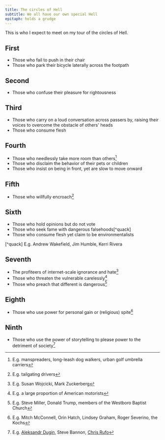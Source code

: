 ```yaml
---
title: The circles of Hell
subtitle: We all have our own special Hell
epitaph: holds a grudge
---
```


This is who I expect to meet on my tour of the circles of Hell.

## First
<!-- Limbo -->

- Those who fail to push in their chair
- Those who park their bicycle laterally across the footpath

## Second
<!-- Lust -->

- Those who confuse their pleasure for rightousness

## Third
<!-- Gluttony -->

- Those who carry on a loud conversation across passers by, raising their voices to overcome the obstacle of others' heads
- Those who consume flesh

## Fourth
<!-- Greed -->

- Those who needlessly take more room than others[^big]
- Those who disclaim the behavior of their pets or children
- Those who insist on being in front, yet are slow to move onward

[^big]: E.g. manspreaders, long-leash dog walkers, urban golf umbrella carriers

## Fifth
<!-- Anger -->

- Those who willfully encroach[^encroach]

[^encroach]: E.g. tailgating drivers

## Sixth
<!-- Heresy -->

- Those who hold opinions but do not vote
- Those who seek fame with dangerous falsehoods[^quack]
- Those who consume flesh yet claim to be environmentalists

[^quack] E.g. Andrew Wakefield, Jim Humble, Kerri Rivera

## Seventh
<!-- Violence -->

- The profiteers of internet-scale ignorance and hate[^media]
- Those who threaten the vulnerable carelessly[^drivers]
- Those who preach that different is dangerous[^nazis]

[^media]:  E.g. Susan Wojcicki, Mark Zuckerberg
[^drivers]: E.g. a large proportion of American motorists
[^nazis]: E.g. Steve Miller, Donald Trump, members of the Westboro Baptist Church

## Eighth
<!-- Fraud -->

- Those who use power for personal gain or (religious) spite[^spite]

[^spite]: E.g. Mitch McConnell, Orin Hatch, Lindsey Graham, Roger Severino, the Kochs

## Ninth
<!-- Treachery -->

- Those who use the power of storytelling to please power to the detriment of society[^svengali]

[^svengali]: E.g. [Aleksandr Dugin](https://en.wikipedia.org/wiki/Aleksandr_Dugin), Steve Bannon, [Chris Rufo](https://www.wsj.com/articles/new-left-urbanists-want-to-remake-your-city-11566512564)
